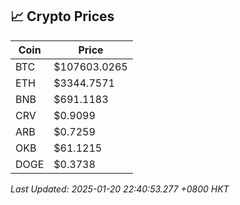 ## 📈 Crypto Prices

| Coin | Price |
| ---- | ----- |
| BTC | $107603.0265 |
| ETH | $3344.7571 |
| BNB | $691.1183 |
| CRV | $0.9099 |
| ARB | $0.7259 |
| OKB | $61.1215 |
| DOGE | $0.3738 |

_Last Updated: 2025-01-20 22:40:53.277 +0800 HKT_